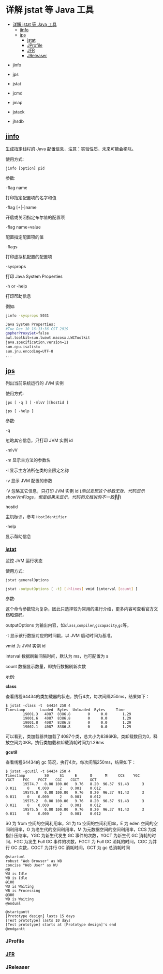 # 详解 jstat 等 Java 工具


<!-- @import "[TOC]" {cmd="toc" depthFrom=1 depthTo=6 orderedList=false} -->

<!-- code_chunk_output -->

- [详解 jstat 等 Java 工具](#详解-jstat-等-java-工具)
  - [jinfo](#jinfohttpsdocsoraclecomjavase10toolsjinfohtmjswor744)
  - [jps](#jpshttpsdocsoraclecomenjavajavase11toolsjpshtmlguid-6eb65b96-f9dd-4356-b825-6146e9eec81e)
    - [jstat](#jstathttpsdocsoraclecomenjavajavase11toolsjstathtmlguid-5f72a7f9-5d5a-4486-8201-e1d1ba8accb5)
    - [JProfile](#jprofile)
    - [JFR](#jfrhttpsdocsoraclecomjavacomponentsjmc-5-4jfr-runtime-guidetochtm)
    - [JReleaser](#jreleaser)

<!-- /code_chunk_output -->

* jinfo
* jps
* jstat 
* jcmd
* jmap
* jstack

* jhsdb

## [jinfo](https://docs.oracle.com/javase/10/tools/jinfo.htm#JSWOR744)

生成指定线程的 Java 配置信息，注意：实验性质，未来可能会移除。

使用方式: 

```
jinfo [option] pid
```

参数:

-flag name

打印指定配置项的名字和值

-flag [+|-]name

开启或关闭指定布尔值的配置项

-flag name=value

配置指定配置项的值

-flags

打印虚拟机配置的配置项

-sysprops

打印 Java System Properties

-h or -help

打印帮助信息

例如:

```sh
jinfo -sysprops 5031

Java System Properties:
#Tue Dec 10 16:13:36 CST 2019
gopherProxySet=false
awt.toolkit=sun.lwawt.macosx.LWCToolkit
java.specification.version=11
sun.cpu.isalist=
sun.jnu.encoding=UTF-8
...
```

## [jps](https://docs.oracle.com/en/java/javase/11/tools/jps.html#GUID-6EB65B96-F9DD-4356-B825-6146E9EEC81E)

列出当前系统运行的 JVM 实例

使用方式:

```
jps [ -q ] [ -mlvV ][hostid ]

jps [ -help ]
```

参数:

-q

忽略其它信息，只打印 JVM 实例 id

-mlvV

-m 显示主方法的参数名

-l 显示主方法所在类的全限定名称

-v 显示 JVM 配置的参数

-V 忽略其它信息，只打印 JVM 实例 id (*测试发现这个参数无效，代码显示 showVmFlags，但是结果未显示，代码和文档说的不一致🤷‍♂️*)

hostid

主机标识，参考 `HostIdentifier`

-help

显示帮助信息

### [jstat](https://docs.oracle.com/en/java/javase/11/tools/jstat.html#GUID-5F72A7F9-5D5A-4486-8201-E1D1BA8ACCB5)

监控 JVM 运行状态

使用方式:

```sh
jstat generalOptions

jstat -outputOptions [ -t] [-hlines] vmid [interval [count] ]
```

参数:

这个命令参数较为复杂，因此只选择较为常用的进行介绍，更多内容可查看官方文档和源码。

outputOptions 为输出内容，如`class`,`compiler`,`gccapacity`,`gc`等。

-t 显示该行数据对应的时间戳，以 JVM 启动时间为基准。

vmid 为 JVM 实例 id

interval 数据刷新间隔时间，默认为 ms，也可配置为 s

count 数据显示数量，即执行数据刷新次数

示例:

**class**

查看线程64434的类加载器的状态，执行4次，每次间隔250ms，结果如下：

```
$ jstat -class -t  64434 250 4 
Timestamp       Loaded  Bytes  Unloaded  Bytes     Time
        19001.3   4087  8386.8        0     0.0       1.29
        19001.6   4087  8386.8        0     0.0       1.29
        19001.8   4087  8386.8        0     0.0       1.29
        19002.1   4087  8386.8        0     0.0       1.29
```

可以看到，类加载器共加载了4087个类，总大小为8386KB，类卸载数目为0，释放空间为0KB，执行类加载和卸载消耗时间为1.29ms

**gcutil**

查看线程64434的 gc 简况，执行4次，每次间隔250ms，结果如下：

```
$ jstat -gcutil -t 64434 250 4
Timestamp         S0     S1     E      O      M     CCS    YGC     YGCT    FGC    FGCT    CGC    CGCT     GCT
        19574.7   0.00 100.00   9.76   8.20  96.37  91.43      3    0.011     0    0.000     2    0.001    0.012
        19575.0   0.00 100.00   9.76   8.20  96.37  91.43      3    0.011     0    0.000     2    0.001    0.012
        19575.2   0.00 100.00   9.76   8.20  96.37  91.43      3    0.011     0    0.000     2    0.001    0.012
        19575.5   0.00 100.00   9.76   8.20  96.37  91.43      3    0.011     0    0.000     2    0.001    0.012
```

S0 为 from 空间的空间利用率，S1 为 to 空间的空间利用率，E 为 eden 空间的空间利用率，O 为老生代的空间利用率，M 为元数据空间的空间利用率，CCS 为类指针压缩率，YGC 为新生代发生 GC 事件的次数，YGCT 为新生代 GC 消耗的时间，FGC 为发生 Full GC 事件的次数，FGCT 为 Full GC 消耗的时间，CGC 为并行 GC 次数，CGCT 为并行 GC 消耗时间，GCT 为 gc 总消耗时间

```plantuml
@startuml
robust "Web Browser" as WB
concise "Web User" as WU
@0
WU is Idle
WB is Idle
@100
WU is Waiting
WB is Processing
@300
WB is Waiting
@enduml
```

```plantuml
@startgantt
[Prototype design] lasts 15 days
[Test prototype] lasts 10 days
[Test prototype] starts at [Prototype design]'s end
@endgantt
```

### JProfile

### [JFR](https://docs.oracle.com/javacomponents/jmc-5-4/jfr-runtime-guide/toc.htm)

### JReleaser